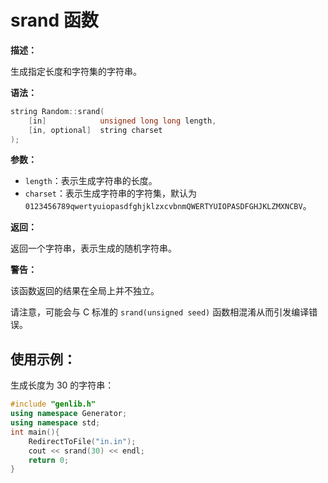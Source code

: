 # srand 函数

**描述：**

生成指定长度和字符集的字符串。

**语法：**

```cpp
string Random::srand(
    [in]            unsigned long long length,
    [in, optional]  string charset
);
```

**参数：**

- `length`：表示生成字符串的长度。
- `charset`：表示生成字符串的字符集，默认为 `0123456789qwertyuiopasdfghjklzxcvbnmQWERTYUIOPASDFGHJKLZMXNCBV`。

**返回：**

返回一个字符串，表示生成的随机字符串。

**警告：**

该函数返回的结果在全局上并不独立。

请注意，可能会与 C 标准的 `srand(unsigned seed)` 函数相混淆从而引发编译错误。

## 使用示例：

生成长度为 $30$ 的字符串：

```cpp
#include "genlib.h"
using namespace Generator;
using namespace std;
int main(){
    RedirectToFile("in.in");
    cout << srand(30) << endl;
    return 0;
}
```